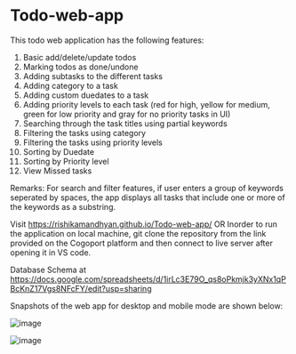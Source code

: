 # Todo-web-app

This todo web application has the following features:
1. Basic add/delete/update todos
2. Marking todos as done/undone
3. Adding subtasks to the different tasks
4. Adding category to a task
5. Adding custom duedates to a task
6. Adding priority levels to each task (red for high, yellow for medium, green for low priority and gray for no priority tasks in UI)
7. Searching through the task titles using partial keywords
8. Filtering the tasks using category
9. Filtering the tasks using priority levels
10. Sorting by Duedate
11. Sorting by Priority level
12. View Missed tasks


Remarks: For search and filter features, if user enters a group of keywords seperated by spaces, the app displays all tasks that include one or more of the keywords as a substring.

Visit https://rishikamandhyan.github.io/Todo-web-app/
OR
Inorder to run the application on local machine, git clone the repository from the link provided on the Cogoport platform and then connect to live server after opening it in VS code. 


Database Schema at https://docs.google.com/spreadsheets/d/1irLc3E79O_qs8oPkmjk3yXNx1qPBcKnZ17Vgs8NFcFY/edit?usp=sharing

Snapshots of the web app for desktop and mobile mode are shown below:

![image](https://github.com/RishikaMandhyan/Todo-web-app/assets/54908793/13da7379-80d3-47b3-9c9e-eb0057662c6c)

![image](https://github.com/RishikaMandhyan/Todo-web-app/assets/54908793/06c36067-385f-45d6-b5da-c5e0f130adeb)


